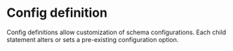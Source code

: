 # Config definition

Config definitions allow customization of schema configurations. Each child statement alters or sets a pre-existing
configuration option.